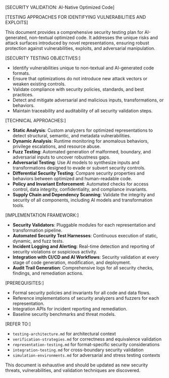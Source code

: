 [SECURITY VALIDATION: AI-Native Optimized Code]

[TESTING APPROACHES FOR IDENTIFYING VULNERABILITIES AND EXPLOITS]

This document provides a comprehensive security testing plan for AI-generated, non-textual optimized code. It addresses the unique risks and attack surfaces introduced by novel representations, ensuring robust protection against vulnerabilities, exploits, and adversarial manipulation.

[SECURITY TESTING OBJECTIVES:]
- Identify vulnerabilities unique to non-textual and AI-generated code formats.
- Ensure that optimizations do not introduce new attack vectors or weaken existing controls.
- Validate compliance with security policies, standards, and best practices.
- Detect and mitigate adversarial and malicious inputs, transformations, or behaviors.
- Maintain traceability and auditability of all security validation steps.

[TECHNICAL APPROACHES:]
- **Static Analysis**: Custom analyzers for optimized representations to detect structural, semantic, and metadata vulnerabilities.
- **Dynamic Analysis**: Runtime monitoring for anomalous behaviors, privilege escalations, and resource abuse.
- **Fuzz Testing**: Automated generation of malformed, boundary, and adversarial inputs to uncover robustness gaps.
- **Adversarial Testing**: Use AI models to synthesize inputs and transformations designed to evade or subvert security controls.
- **Differential Security Testing**: Compare security properties and behaviors between optimized and human-readable code.
- **Policy and Invariant Enforcement**: Automated checks for access control, data integrity, confidentiality, and compliance invariants.
- **Supply Chain and Dependency Scanning**: Validate the integrity and security of all components, including AI models and transformation tools.

[IMPLEMENTATION FRAMEWORK:]
- **Security Validators**: Pluggable modules for each representation and transformation pipeline.
- **Automated Security Test Harnesses**: Continuous execution of static, dynamic, and fuzz tests.
- **Incident Logging and Alerting**: Real-time detection and reporting of security violations or suspicious activity.
- **Integration with CI/CD and AI Workflows**: Security validation at every stage of code generation, modification, and deployment.
- **Audit Trail Generation**: Comprehensive logs for all security checks, findings, and remediation actions.

[PREREQUISITES:]
- Formal security policies and invariants for all code and data flows.
- Reference implementations of security analyzers and fuzzers for each representation.
- Integration APIs for incident reporting and remediation.
- Baseline security benchmarks and threat models.

[REFER TO:]
- `testing-architecture.md` for architectural context
- `verification-strategies.md` for correctness and equivalence validation
- `representation-testing.md` for format-specific security considerations
- `integration-testing.md` for cross-boundary security validation
- `simulation-environments.md` for adversarial and stress testing contexts

This document is exhaustive and should be updated as new security threats, vulnerabilities, and validation techniques are discovered.